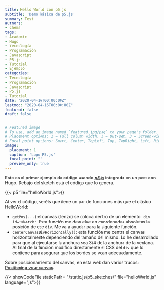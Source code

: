 ```yaml
---
title: Hello World con p5.js
subtitle: 'Demo básica de p5.js'
summary: Test
authors:
- chema
tags:
- Academic
- Hugo
- Tecnología
- Programación
- Javascript
- P5.js
- Tutorial
- Ejemplo
categories:
- Tecnología
- Programación
- Javascript
- P5.js
- Tutorial
date: "2020-04-16T00:00:00Z"
lastmod: "2020-04-16T00:00:00Z"
featured: false
draft: false


# Featured image
# To use, add an image named `featured.jpg/png` to your page's folder.
# Placement options: 1 = Full column width, 2 = Out-set, 3 = Screen-width
# Focal point options: Smart, Center, TopLeft, Top, TopRight, Left, Right, BottomLeft, Bottom, BottomRight
image:
  placement: 1
  caption: 'Logo P5.js'
  focal_point: ""
  preview_only: true
---
```

Este es el primer ejemplo de código usando *[p5.js](https://p5js.org/)* integrado en un post con Hugo. Debajo del sketch está el código que lo genera.


{{< p5 file="helloWorld.js">}}

Al ver el código, veréis que tiene un par de funciones más que el clásico HelloWorld:
* <code>getPos(...)</code>:el canvas (lienzo) se coloca dentro de un elemento <code> div id="sketch"</code>. Esta función me devuelve en coordenadas absolutas la posición de ese <code>div</code>. Me va a ayudar para la siguiente función.
* <code>centerCanvasDivHorizontally()</code>: esta función me centra el canvas horizontalmente dependiendo del tamaño del mismo. Lo he desarrollado para que al ejecutarse la anchura sea 3/4 de la anchura de la ventana. Al final de la función modifico directamente el CSS del <code>div</code> que lo contiene para asegurar que los bordes se vean adecuadamente.

Sobre posicionamiento del canvas, en esta web dan varios trucos: [Positioning your canvas](https://github.com/processing/p5.js/wiki/Positioning-your-canvas).

{{< showCodeFile staticPath= "/static/js/p5_sketches/" file="helloWorld.js" language="js">}}
